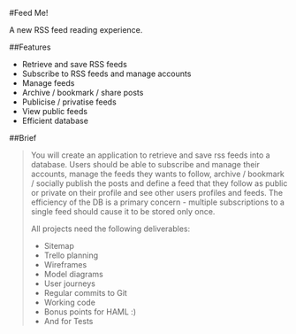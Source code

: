 #Feed Me!

A new RSS feed reading experience.

##Features

* Retrieve and save RSS feeds
* Subscribe to RSS feeds and manage accounts
* Manage feeds
* Archive / bookmark / share posts
* Publicise / privatise feeds
* View public feeds
* Efficient database

##Brief

<blockquote>

<p>You will create an application to retrieve and save rss feeds into a database. Users should be able to subscribe and manage their accounts, manage the feeds they wants to follow, archive / bookmark / socially publish the posts and define a feed that they follow as public or private on their profile and see other users profiles and feeds. The efficiency of the DB is a primary concern - multiple subscriptions to a single feed should cause it to be stored only once.</p>

<p>All projects need the following deliverables:</p>

<ul>
<li>Sitemap</li>
<li>Trello planning</li>
<li>Wireframes</li>
<li>Model diagrams</li>
<li>User journeys</li>
<li>Regular commits to Git</li>
<li>Working code</li>
<li>Bonus points for HAML :)</li>
<li>And for Tests</li>
</ul>

</blockquote>